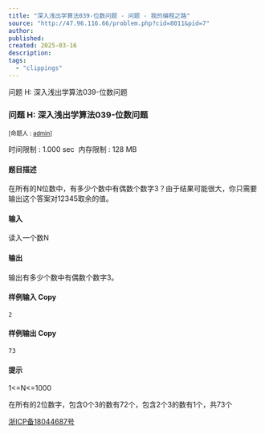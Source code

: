 ```yaml
---
title: "深入浅出学算法039-位数问题 - 问题 - 我的编程之路"
source: "http://47.96.116.66/problem.php?cid=8011&pid=7"
author:
published:
created: 2025-03-16
description:
tags:
  - "clippings"
---
```

问题 H: 深入浅出学算法039-位数问题

### 问题 H: 深入浅出学算法039-位数问题

<sub>[命题人 : <span id="creator"><a href="http://47.96.116.66/userinfo.php?user=admin">admin</a></span>]</sub>

时间限制 : 1.000 sec  内存限制 : 128 MB  
  

#### 题目描述

在所有的N位数中，有多少个数中有偶数个数字3？由于结果可能很大，你只需要输出这个答案对12345取余的值。  

#### 输入

读入一个数N  

#### 输出

输出有多少个数中有偶数个数字3。  

#### 样例输入 Copy

```
2
```

#### 样例输出 Copy

```
73
```

#### 提示

1<=N<=1000  

在所有的2位数字，包含0个3的数有72个，包含2个3的数有1个，共73个  

  

  

[浙ICP备18044687号](http://beian.miit.gov.cn/)